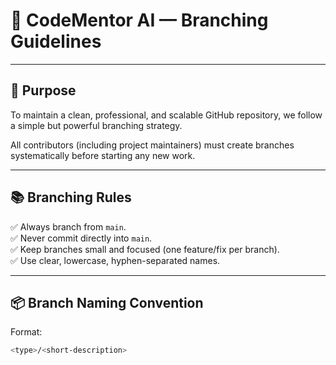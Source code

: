 # 🌿 CodeMentor AI — Branching Guidelines

---

## 🎯 Purpose

To maintain a clean, professional, and scalable GitHub repository, we follow a simple but powerful branching strategy.

All contributors (including project maintainers) must create branches systematically before starting any new work.

---

## 📚 Branching Rules

✅ Always branch from `main`.  
✅ Never commit directly into `main`.  
✅ Keep branches small and focused (one feature/fix per branch).  
✅ Use clear, lowercase, hyphen-separated names.

---

## 📦 Branch Naming Convention

Format:
```bash
<type>/<short-description>
